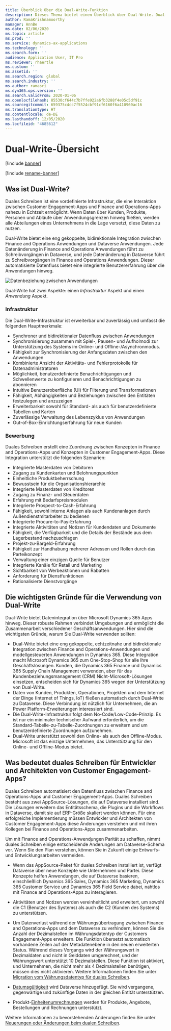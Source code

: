 ```yaml
---
title: Überblick über die Dual-Write-Funktion
description: Dieses Thema bietet einen Überblick über Dual-Write. Dual-Write ist eine Infrastruktur, die eine Interaktion zwischen Microsoft Dynamics 365 modellgesteuerten Anwendungen und Finance and Operations Anwendungen nahezu in Echtzeit ermöglicht.
author: RamaKrishnamoorthy
manager: AnnBe
ms.date: 02/06/2020
ms.topic: article
ms.prod: ''
ms.service: dynamics-ax-applications
ms.technology: ''
ms.search.form: ''
audience: Application User, IT Pro
ms.reviewer: rhaertle
ms.custom: ''
ms.assetid: ''
ms.search.region: global
ms.search.industry: ''
ms.author: ramasri
ms.dyn365.ops.version: ''
ms.search.validFrom: 2020-01-06
ms.openlocfilehash: 85530cf644c7b7ffe922a6fb3288f4e05c5df91c
ms.sourcegitcommit: 659375c4cc7f5524cbf91cf6160f6a410960ac16
ms.translationtype: HT
ms.contentlocale: de-DE
ms.lasthandoff: 12/05/2020
ms.locfileid: "4685612"
---
```

# <a name="dual-write-overview"></a>Dual-Write-Übersicht

[!include [banner](../../includes/banner.md)]

[!include [rename-banner](~/includes/cc-data-platform-banner.md)]



## <a name="what-is-dual-write"></a>Was ist Dual-Write?

Duales Schreiben ist eine vordefinierte Infrastruktur, die eine Interaktion zwischen Customer Engagement-Apps und Finance and Operations-Apps nahezu in Echtzeit ermöglicht. Wenn Daten über Kunden, Produkte, Personen und Abläufe über Anwendungsgrenzen hinweg fließen, werden alle Abteilungen eines Unternehmens in die Lage versetzt, diese Daten zu nutzen.

Dual-Write bietet eine eng gekoppelte, bidirektionale Integration zwischen Finance and Operations Anwendungen und Dataverse Anwendungen. Jede Datenänderung in Finance and Operations Anwendungen führt zu Schreibvorgängen in Dataverse, und jede Datenänderung in Dataverse führt zu Schreibvorgängen in Finance and Operations Anwendungen. Dieser automatisierte Datenfluss bietet eine integrierte Benutzererfahrung über die Anwendungen hinweg.

![Datenbeziehung zwischen Anwendungen](media/dual-write-overview.jpg)

Dual-Write hat zwei Aspekte: einen *Infrastruktur* Aspekt und einen *Anwendung* Aspekt.

### <a name="infrastructure"></a>Infrastruktur

Die Dual-Write-Infrastruktur ist erweiterbar und zuverlässig und umfasst die folgenden Hauptmerkmale:

+ Synchroner und bidirektionaler Datenfluss zwischen Anwendungen
+ Synchronisierung zusammen mit Spiel-, Pausen- und Aufholmodi zur Unterstützung des Systems im Online- und Offline-/Asynchronmodus.
+ Fähigkeit zur Synchronisierung der Anfangsdaten zwischen den Anwendungen
+ Kombinierte Ansicht der Aktivitäts- und Fehlerprotokolle für Datenadministratoren
+ Möglichkeit, benutzerdefinierte Benachrichtigungen und Schwellenwerte zu konfigurieren und Benachrichtigungen zu abonnieren
+ Intuitive Benutzeroberfläche (UI) für Filterung und Transformationen
+ Fähigkeit, Abhängigkeiten und Beziehungen zwischen den Entitäten festzulegen und anzuzeigen
+ Erweiterbarkeit sowohl für Standard- als auch für benutzerdefinierte Tabellen und Karten
+ Zuverlässige Verwaltung des Lebenszyklus von Anwendungen
+ Out-of-Box-Einrichtungserfahrung für neue Kunden

### <a name="application"></a>Bewerbung

Duales Schreiben erstellt eine Zuordnung zwischen Konzepten in Finance and Operations-Apps und Konzepten in Customer Engagement-Apps. Diese Integration unterstützt die folgenden Szenarien:

+ Integrierte Masterdaten von Debitoren
+ Zugang zu Kundenkarten und Belohnungspunkten
+ Einheitliche Produktbeherrschung
+ Bewusstsein für die Organisationshierarchie
+ Integrierte Masterdaten von Kreditoren
+ Zugang zu Finanz- und Steuerdaten
+ Erfahrung mit Bedarfspreismodulen
+ Integrierte Prospect-to-Cash-Erfahrung
+ Fähigkeit, sowohl interne Anlagen als auch Kundenanlagen durch Außendienstmitarbeiter zu bedienen
+ Integrierte Procure-to-Pay-Erfahrung
+ Integrierte Aktivitäten und Notizen für Kundendaten und Dokumente
+ Fähigkeit, die Verfügbarkeit und die Details der Bestände aus dem Lagerbestand nachzuschlagen
+ Projekt-zu-Bargeld-Erfahrung
+ Fähigkeit zur Handhabung mehrerer Adressen und Rollen durch das Parteikonzept
+ Verwaltung einer einzigen Quelle für Benutzer
+ Integrierte Kanäle für Retail und Marketing
+ Sichtbarkeit von Werbeaktionen und Rabatten
+ Anforderung für Dienstfunktionen
+ Rationalisierte Dienstvorgänge

## <a name="top-reasons-to-use-dual-write"></a>Die wichtigsten Gründe für die Verwendung von Dual-Write

Dual-Write bietet Datenintegration über Microsoft Dynamics 365 Apps hinweg. Dieser robuste Rahmen verbindet Umgebungen und ermöglicht die Zusammenarbeit verschiedener Geschäftsanwendungen. Hier sind die wichtigsten Gründe, warum Sie Dual-Write verwenden sollten:

+ Dual-Write bietet eine eng gekoppelte, echtzeitnahe und bidirektionale Integration zwischen Finance and Operations-Anwendungen und modellgesteuerten Anwendungen in Dynamics 365. Diese Integration macht Microsoft Dynamics 365 zum One-Stop-Shop für alle Ihre Geschäftslösungen. Kunden, die Dynamics 365 Finance und Dynamics 365 Supply Chain Management verwenden, aber für das Kundenbeziehungsmanagement (CRM) Nicht-Microsoft-Lösungen einsetzen, entscheiden sich für Dynamics 365 wegen der Unterstützung von Dual-Write.
+ Daten von Kunden, Produkten, Operationen, Projekten und dem Internet der Dinge (Internet of Things, IoT) fließen automatisch durch Dual-Write zu Dataverse. Diese Verbindung ist nützlich für Unternehmen, die an Power Platform-Erweiterungen interessiert sind.
+ Die Dual-Write-Infrastruktur folgt dem No-Code/Low-Code-Prinzip. Es ist nur ein minimaler technischer Aufwand erforderlich, um die Standard-Tabelle-zu-Tabelle-Zuordnungen zu erweitern und um benutzerdefinierte Zuordnungen aufzunehmen.
+ Dual-Write unterstützt sowohl den Online- als auch den Offline-Modus. Microsoft ist das einzige Unternehmen, das Unterstützung für den Online- und Offline-Modus bietet.

## <a name="what-does-dual-write-mean-for-developers-and-architects-of-customer-engagement-apps"></a><a id="developer-architect"></a>Was bedeutet duales Schreiben für Entwickler und Architekten von Customer Engagement-Apps?

Duales Schreiben automatisiert den Datenfluss zwischen Finance and Operations-Apps und Customer Engagement-Apps. Duales Schreiben besteht aus zwei AppSource-Lösungen, die auf Dataverse installiert sind. Die Lösungen erweitern das Entitätsschema, die Plugins und die Workflows in Dataverse, damit sie auf ERP-Größe skaliert werden können. Für eine erfolgreiche Implementierung müssen Entwickler und Architekten von Customer Engagement-Apps diese Änderungen verstehen und mit ihren Kollegen bei Finance and Operations-Apps zusammenarbeiten.

Um mit Finance and Operations-Anwendungen Parität zu schaffen, nimmt duales Schreiben einige entscheidende Änderungen am Dataverse-Schema vor. Wenn Sie den Plan verstehen, können Sie in Zukunft einige Entwurfs- und Entwicklungsarbeiten vermeiden.

+ Wenn das AppSource-Paket für duales Schreiben installiert ist, verfügt Dataverse über neue Konzepte wie Unternehmen und Partei. Diese Konzepte helfen Anwendungen, die auf Dataverse basieren, einschließlich Dynamics 365 Sales, Dynamics 365 Marketing, Dynamics 365 Customer Service und Dynamics 365 Field Service dabei, nahtlos mit Finance and Operations-Apps zu interagieren.

+ Aktivitäten und Notizen werden vereinheitlicht und erweitert, um sowohl die C1 (Benutzer des Systems) als auch die C2 (Kunden des Systems) zu unterstützen.

+ Um Datenverlust während der Währungsübertragung zwischen Finance and Operations-Apps und dem Dataverse zu verhindern, können Sie die Anzahl der Dezimalstellen im Währungsdatentyp der Customers Engagement-Apps erweitern. Die Funktion übersetzt automatisch vorhandene Zeilen auf der Metadatenebene in den neuen erweiterten Status. Während dieses Vorgangs wird der Währungswert in Dezimaldaten und nicht in Gelddaten umgerechnet, und der Währungswert unterstützt 10 Dezimalstellen. Diese Funktion ist aktiviert, und Unternehmen, die nicht mehr als 4 Dezimalstellen benötigen, müssen dies nicht aktivieren. Weitere Informationen finden Sie unter [Migration vom Währungsdatentyp für duales Schreiben](currrency-decimal-places.md).

+ [Datumsgültigkeit](../../dev-tools/date-effectivity.md) wird Dataverse hinzugefügt. Sie wird vergangene, gegenwärtige und zukünftige Daten in der gleichen Entität unterstützen.

+ Produkt-[Einheitenumrechnungen](../../../../supply-chain/pim/tasks/manage-unit-measure.md) werden für Produkte, Angebote, Bestellungen und Rechnungen unterstützt.

Weitere Informationen zu bevorstehenden Änderungen finden Sie unter [Neuerungen oder Änderungen beim dualen Schreiben](whats-new-dual-write.md).

